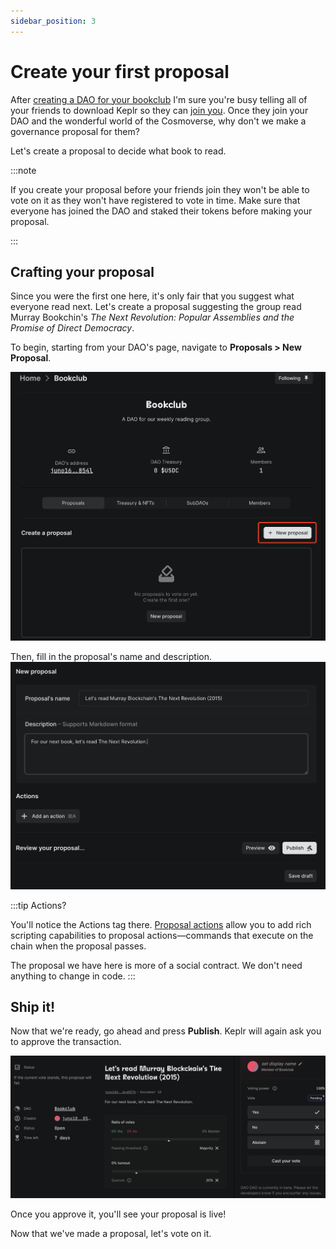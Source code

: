 ```yaml
---
sidebar_position: 3
---
```


# Create your first proposal

After [creating a DAO for your bookclub](./create-a-dao) I'm sure
you're busy telling all of your friends to download Keplr so they can
[join you](./joining.md).  Once they join your DAO and the wonderful
world of the Cosmoverse, why don't we make a governance proposal for
them?

Let's create a proposal to decide what book to read.

:::note

If you create your proposal before your friends join they won't be
able to vote on it as they won't have registered to vote in time. Make
sure that everyone has joined the DAO and staked their tokens before
making your proposal.

:::

## Crafting your proposal

Since you were the first one here, it's only fair that you suggest
what everyone read next.  Let's create a proposal suggesting the group
read Murray Bookchin's *The Next Revolution: Popular Assemblies and
the Promise of Direct Democracy*.

To begin, starting from your DAO's page, navigate to **Proposals > New Proposal**.

![](/img/quickstart/new-proposal-position.png)

Then, fill in the proposal's name and description.
![](/img/quickstart/new-proposal.png)

:::tip Actions?

You'll notice the Actions tag there. [Proposal actions](/docs/proposal-messages.md#proposal-actions) allow you to add rich scripting capabilities to proposal actions&mdash;commands that execute on the chain when the proposal passes.

The proposal we have here is more of a social contract. We don't need anything to change in code.
:::

## Ship it!


Now that we're ready, go ahead and press **Publish**.
Keplr will again ask you to approve the transaction.

![](/img/quickstart/new-proposal-done.png)

Once you approve it, you'll see your proposal is live!

Now that we've made a proposal, let's vote on it.
